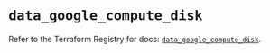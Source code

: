 # `data_google_compute_disk`

Refer to the Terraform Registry for docs: [`data_google_compute_disk`](https://registry.terraform.io/providers/hashicorp/google-beta/6.17.0/docs/data-sources/google_compute_disk).
